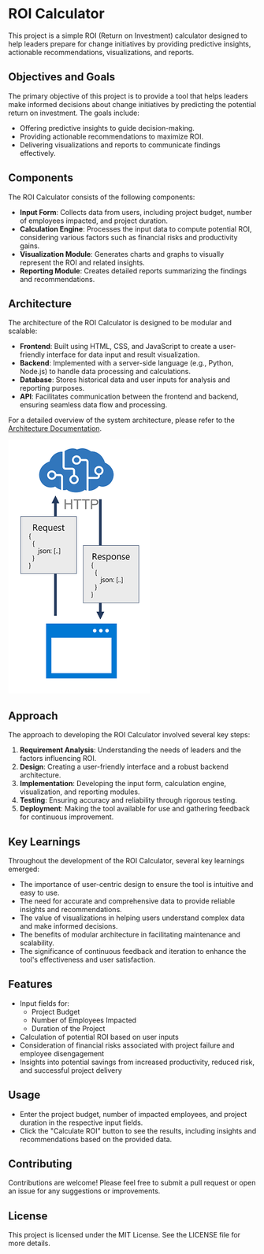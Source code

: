 # ROI Calculator

This project is a simple ROI (Return on Investment) calculator designed to help leaders prepare for change initiatives by providing predictive insights, actionable recommendations, visualizations, and reports.

## Objectives and Goals

The primary objective of this project is to provide a tool that helps leaders make informed decisions about change initiatives by predicting the potential return on investment. The goals include:
- Offering predictive insights to guide decision-making.
- Providing actionable recommendations to maximize ROI.
- Delivering visualizations and reports to communicate findings effectively.

## Components

The ROI Calculator consists of the following components:
- **Input Form**: Collects data from users, including project budget, number of employees impacted, and project duration.
- **Calculation Engine**: Processes the input data to compute potential ROI, considering various factors such as financial risks and productivity gains.
- **Visualization Module**: Generates charts and graphs to visually represent the ROI and related insights.
- **Reporting Module**: Creates detailed reports summarizing the findings and recommendations.

## Architecture

The architecture of the ROI Calculator is designed to be modular and scalable:
- **Frontend**: Built using HTML, CSS, and JavaScript to create a user-friendly interface for data input and result visualization.
- **Backend**: Implemented with a server-side language (e.g., Python, Node.js) to handle data processing and calculations.
- **Database**: Stores historical data and user inputs for analysis and reporting purposes.
- **API**: Facilitates communication between the frontend and backend, ensuring seamless data flow and processing.

For a detailed overview of the system architecture, please refer to the [Architecture Documentation](./Arch.md).

![alt text](./img/restapi.png)

## Approach

The approach to developing the ROI Calculator involved several key steps:
1. **Requirement Analysis**: Understanding the needs of leaders and the factors influencing ROI.
2. **Design**: Creating a user-friendly interface and a robust backend architecture.
3. **Implementation**: Developing the input form, calculation engine, visualization, and reporting modules.
4. **Testing**: Ensuring accuracy and reliability through rigorous testing.
5. **Deployment**: Making the tool available for use and gathering feedback for continuous improvement.

## Key Learnings

Throughout the development of the ROI Calculator, several key learnings emerged:
- The importance of user-centric design to ensure the tool is intuitive and easy to use.
- The need for accurate and comprehensive data to provide reliable insights and recommendations.
- The value of visualizations in helping users understand complex data and make informed decisions.
- The benefits of modular architecture in facilitating maintenance and scalability.
- The significance of continuous feedback and iteration to enhance the tool's effectiveness and user satisfaction.

## Features

- Input fields for:
  - Project Budget
  - Number of Employees Impacted
  - Duration of the Project
- Calculation of potential ROI based on user inputs
- Consideration of financial risks associated with project failure and employee disengagement
- Insights into potential savings from increased productivity, reduced risk, and successful project delivery

## Usage

- Enter the project budget, number of impacted employees, and project duration in the respective input fields.
- Click the "Calculate ROI" button to see the results, including insights and recommendations based on the provided data.

## Contributing

Contributions are welcome! Please feel free to submit a pull request or open an issue for any suggestions or improvements.

## License

This project is licensed under the MIT License. See the LICENSE file for more details.